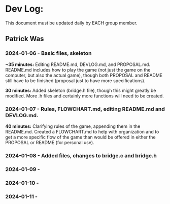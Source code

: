 # Dev Log:

This document must be updated daily by EACH group member.

## Patrick Was

### 2024-01-06 - Basic files, skeleton

**~35 minutes:** Editing README.md, DEVLOG.md, and PROPOSAL.md. README.md includes how to play the game (not just the game on the computer, but also the actual game), though both PROPOSAL and README still have to be finished (proposal just to have more specifications). 

**30 minutes:** Added skeleton (bridge.h file), though this might greatly be modified. More .h files and certainly more functions will need to be created. 

### 2024-01-07 - Rules, FLOWCHART.md, editing README.md and DEVLOG.md.

**40 minutes:** Clarifying rules of the game, appending them in the README.md. Created a FLOWCHART.md to help with organization and to get a more specific flow of the game than would be offered in either the PROPOSAL or README (for personal use). 

### 2024-01-08 - Added files, changes to bridge.c and bridge.h

### 2024-01-09 - 

### 2024-01-10 - 

### 2024-01-11 -
